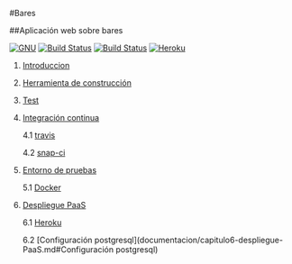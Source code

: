 #Bares

##Aplicación web sobre bares

[![GNU](https://img.shields.io/badge/license-GNU%20GPL%20V3-ff69b4.svg)](LICENSE)
[![Build Status](https://travis-ci.org/acasadoquijada/IV.svg?branch=master)](https://travis-ci.org/acasadoquijada/IV)
[![Build Status](https://snap-ci.com/acasadoquijada/IV/branch/master/build_image)](https://snap-ci.com/acasadoquijada/IV/branch/master)
[![Heroku](https://www.herokucdn.com/deploy/button.png)](http://aplicacion-bares.herokuapp.com/bares/)


1. [Introduccion](documentacion/capitulo1-introduccion.md)

2. [Herramienta de construcción](documentacion/capitulo2-herramienta_construccion.md)

3. [Test](documentacion/capitulo3-test.md)

4. [Integración continua](documentacion/capitulo4-intregracion-continua.md)
    
    4.1 [travis](documentacion/capitulo4-intregracion-continua.md#travis)

    4.2 [snap-ci](documentacion/capitulo4-intregracion-continua.md#Snap-CI)
    
5. [Entorno de pruebas](documentacion/capitulo5-entorno-pruebas.md)

    5.1 [Docker](documentacion/capitulo5-entorno-pruebas.md#Docker)

6. [Despliegue PaaS](documentacion/capitulo6-despliegue-PaaS.md)

    6.1 [Heroku](documentacion/capitulo6-despliegue-PaaS.md#Heroku)
    
    6.2 [Configuración postgresql](documentacion/capitulo6-despliegue-PaaS.md#Configuración postgresql)



